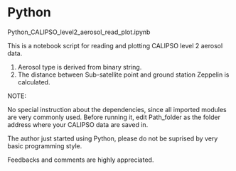 # Python

Python_CALIPSO_level2_aerosol_read_plot.ipynb

This is a notebook script for reading and plotting CALIPSO level 2 aerosol data.

1. Aerosol type is derived from binary string. 
2. The distance between Sub-satellite point and ground station Zeppelin is calculated.

NOTE:

No special instruction about the dependencies, since all imported modules are very commonly used. Before running it, edit Path_folder as the folder address where your CALIPSO data are saved in.

The author just started using Python, please do not be suprised by very basic programming style. 

Feedbacks and comments are highly appreciated.
